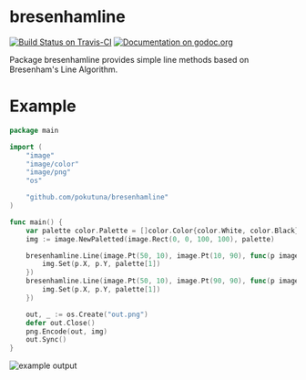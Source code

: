 bresenhamline
===

[![Build Status on Travis-CI](https://travis-ci.org/pokutuna/bresenhamline.svg?branch=master)](https://travis-ci.org/pokutuna/bresenhamline)
[![Documentation on godoc.org](https://godoc.org/github.com/pokutuna/bresenhamline?status.svg)](https://godoc.org/github.com/pokutuna/bresenhamline)

Package bresenhamline provides simple line methods based on Bresenham's Line Algorithm.


# Example

```go
package main

import (
	"image"
	"image/color"
	"image/png"
	"os"

	"github.com/pokutuna/bresenhamline"
)

func main() {
	var palette color.Palette = []color.Color{color.White, color.Black}
	img := image.NewPaletted(image.Rect(0, 0, 100, 100), palette)

	bresenhamline.Line(image.Pt(50, 10), image.Pt(10, 90), func(p image.Point) {
		img.Set(p.X, p.Y, palette[1])
	})
	bresenhamline.Line(image.Pt(50, 10), image.Pt(90, 90), func(p image.Point) {
		img.Set(p.X, p.Y, palette[1])
	})

	out, _ := os.Create("out.png")
	defer out.Close()
	png.Encode(out, img)
	out.Sync()
}
```

![example output](https://raw.githubusercontent.com/wiki/pokutuna/bresenhamline/images/out.png)
